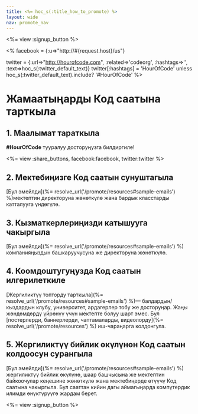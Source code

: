 ```yaml
---
title: <%= hoc_s(:title_how_to_promote) %>
layout: wide
nav: promote_nav
---
```

<%= view :signup_button %>

<% facebook = {:u=>"http://#{request.host}/us"}

twitter = {:url=>"http://hourofcode.com", :related=>'codeorg', :hashtags=>'', :text=>hoc_s(:twitter_default_text)} twitter[:hashtags] = 'HourOfCode' unless hoc_s(:twitter_default_text).include? '#HourOfCode' %>

# Жамаатыңарды Код саатына тарткыла

## 1. Маалымат тараткыла

**#HourOfCode** тууралуу досторуңузга билдиргиле!

<%= view :share_buttons, facebook:facebook, twitter:twitter %>

## 2. Мектебиңизге Код саатын сунуштагыла

[Бул эмейлди](%= resolve_url('/promote/resources#sample-emails') %)мектептин директоруна жөнөткүлө жана бардык класстарды катталууга үндөгүлө.

## 3. Кызматкерлериңизди катышууга чакыргыла

[Бул эмейлди](%= resolve_url('/promote/resources#sample-emails') %) компанияңыздын башкаруучусуна же директоруна жөнөткүлө.

## 4. Коомдоштугуңузда Код саатын илгерилеткиле

[Жергиликтүү топторду тарткыла](%= resolve_url('/promote/resources#sample-emails') %)— балдардын/кыздардын клубу, университет, ардагерлер тобу же досторуңар. Жаңы жөндөмдөрдү үйрөнүү үчүн мектепте болуу шарт эмес. Бул [постерлерди, баннерлерди, чаптамаларды, видеолорду](%= resolve_url('/promote/resources') %) иш-чараңарга колдонгула.

## 5. Жергиликтүү бийлик өкүлүнөн Код саатын колдоосун сурангыла

[Бул эмейлди](%= resolve_url('/promote/resources#sample-emails') %) жергиликтүү бийлик өкүлүнө, шаар башчысына же мектептин байкоочулар кеңешине жөнөткүлө жана мектебиңерде өтүүчү Код саатына чакыргыла. Бул сааттан кийин дагы аймагыңарда компүтердик илимди өнүктүрүүгө жардам берет.

<%= view :signup_button %>